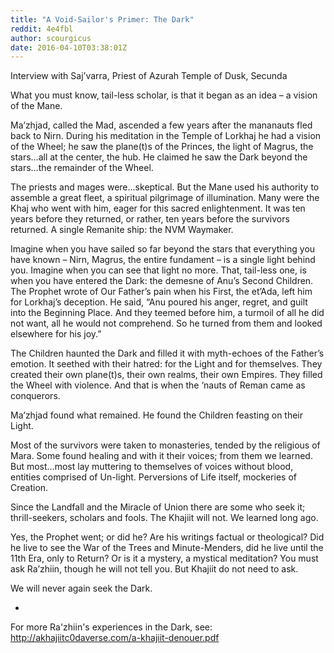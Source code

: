 ```yaml
---
title: "A Void-Sailor's Primer: The Dark"
reddit: 4e4fbl
author: scourgicus
date: 2016-04-10T03:38:01Z
---
```


Interview with Saj’varra, Priest of Azurah
Temple of Dusk, Secunda

What you must know, tail-less scholar, is that it began as an idea – a vision of the Mane.

Ma’zhjad, called the Mad, ascended a few years after the mananauts fled back to Nirn.  During his meditation in the Temple of Lorkhaj he had a vision of the Wheel; he saw the plane(t)s of the Princes, the light of Magrus, the stars…all at the center, the hub.  He claimed he saw the Dark beyond the stars…the remainder of the Wheel.

The priests and mages were…skeptical.  But the Mane used his authority to assemble a great fleet, a spiritual pilgrimage of illumination.  Many were the Khaj who went with him, eager for this sacred enlightenment.  It was ten years before they returned, or rather, ten years before the survivors returned.  A single Remanite ship:  the NVM Waymaker.

Imagine when you have sailed so far beyond the stars that everything you have known – Nirn, Magrus, the entire fundament – is a single light behind you.  Imagine when you can see that light no more.  That, tail-less one, is when you have entered the Dark:  the demesne of Anu’s Second Children.  The Prophet wrote of Our Father’s pain when his First, the et’Ada, left him for Lorkhaj’s deception.  He said, “Anu poured his anger, regret, and guilt into the Beginning Place.  And they teemed before him, a turmoil of all he did not want, all he would not comprehend.  So he turned from them and looked elsewhere for his joy.”

The Children haunted the Dark and filled it with myth-echoes of the Father’s emotion.  It seethed with their hatred:  for the Light and for themselves.  They created their own plane(t)s, their own realms, their own Empires.  They filled the Wheel with violence.  And that is when the ‘nauts of Reman came as conquerors.

Ma’zhjad found what remained.  He found the Children feasting on their Light.

Most of the survivors were taken to monasteries, tended by the religious of Mara.  Some found healing and with it their voices; from them we learned.  But most…most lay muttering to themselves of voices without blood, entities comprised of Un-light.  Perversions of Life itself, mockeries of Creation.

Since the Landfall and the Miracle of Union there are some who seek it; thrill-seekers, scholars and fools.  The Khajiit will not.  We learned long ago.

Yes, the Prophet went; or did he?  Are his writings factual or theological?  Did he live to see the War of the Trees and Minute-Menders, did he live until the 11th Era, only to Return?  Or is it a mystery, a mystical meditation?  You must ask Ra’zhiin, though he will not tell you.  But Khajiit do not need to ask.

We will never again seek the Dark.

*

For more Ra'zhiin's experiences in the Dark, see:  http://akhajiitc0daverse.com/a-khajiit-denouer.pdf
